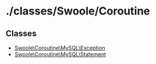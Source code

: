 # ./classes/Swoole/Coroutine

## Classes
* [Swoole\Coroutine\MySQL\Exception](Coroutine/MySQL/Exception.md)
* [Swoole\Coroutine\MySQL\Statement](Coroutine/MySQL/Statement.md)

